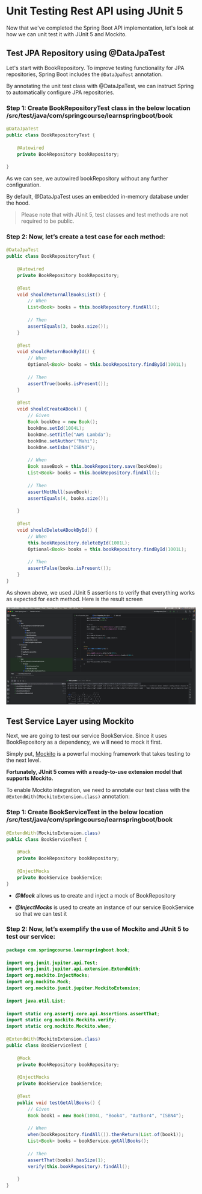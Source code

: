 # Unit Testing Rest API using JUnit 5

Now that we've completed the Spring Boot API implementation, let's look at how we can unit test it with JUnit 5 and Mockito.

## Test JPA Repository using @DataJpaTest

Let's start with BookRepository. To improve testing functionality for JPA repositories, Spring Boot includes the `@DataJpaTest` annotation.

By annotating the unit test class with @DataJpaTest, we can instruct Spring to automatically configure JPA repositories.

### Step 1: Create BookRepositoryTest class in the below location /src/test/java/com/springcourse/learnspringboot/book
```java
@DataJpaTest
public class BookRepositoryTest {

    @Autowired
    private BookRepository bookRepository;

}   
```

As we can see, we autowired bookRepository without any further configuration.

By default, @DataJpaTest uses an embedded in-memory database under the hood.

> Please note that with JUnit 5, test classes and test methods are not required to be public.

### Step 2: Now, let’s create a test case for each method:

```java
@DataJpaTest
public class BookRepositoryTest {

    @Autowired
    private BookRepository bookRepository;

    @Test
    void shouldReturnAllBooksList() {
        // When
        List<Book> books = this.bookRepository.findAll();

        // Then
        assertEquals(3, books.size());
    }

    @Test
    void shouldReturnBookById() {
        // When
        Optional<Book> books = this.bookRepository.findById(1001L);

        // Then
        assertTrue(books.isPresent());
    }

    @Test
    void shouldCreateABook() {
        // Given
        Book bookOne = new Book();
        bookOne.setId(1004L);
        bookOne.setTitle("AWS Lambda");
        bookOne.setAuthor("Mahi");
        bookOne.setIsbn("ISBN4");

        // When
        Book saveBook = this.bookRepository.save(bookOne);
        List<Book> books = this.bookRepository.findAll();

        // Then
        assertNotNull(saveBook);
        assertEquals(4, books.size());

    }

    @Test
    void shouldDeleteABookById() {
        // When
        this.bookRepository.deleteById(1001L);
        Optional<Book> books = this.bookRepository.findById(1001L);

        // Then
        assertFalse(books.isPresent());
    }
}
```

As shown above, we used JUnit 5 assertions to verify that everything works as expected for each method. Here is the result screen

<img src="../images/BookRepoTestCase.png" alt="BookRepoTestcases">

## Test Service Layer using Mockito

Next, we are going to test our service BookService. Since it uses BookRepository as a dependency, we will need to mock it first.

Simply put, [Mockito](https://site.mockito.org/) is a powerful mocking framework that takes testing to the next level.

**Fortunately, JUnit 5 comes with a ready-to-use extension model that supports Mockito.**

To enable Mockito integration, we need to annotate our test class with the `@ExtendWith(MockitoExtension.class)` annotation:

### Step 1: Create BookServiceTest in the below location /src/test/java/com/springcourse/learnspringboot/book
```java
@ExtendWith(MockitoExtension.class)
public class BookServiceTest {

    @Mock
    private BookRepository bookRepository;

    @InjectMocks
    private BookService bookService;
}
```

* _**@Mock**_ allows us to create and inject a mock of BookRepository

* **_@InjectMocks_** is used to create an instance of our service BookService so that we can test it

### Step 2: Now, let’s exemplify the use of Mockito and JUnit 5 to test our service:

```java
package com.springcourse.learnspringboot.book;

import org.junit.jupiter.api.Test;
import org.junit.jupiter.api.extension.ExtendWith;
import org.mockito.InjectMocks;
import org.mockito.Mock;
import org.mockito.junit.jupiter.MockitoExtension;

import java.util.List;

import static org.assertj.core.api.Assertions.assertThat;
import static org.mockito.Mockito.verify;
import static org.mockito.Mockito.when;

@ExtendWith(MockitoExtension.class)
public class BookServiceTest {

    @Mock
    private BookRepository bookRepository;

    @InjectMocks
    private BookService bookService;

    @Test
    public void testGetAllBooks() {
        // Given
        Book book1 = new Book(1004L, "Book4", "Author4", "ISBN4");

        // When
        when(bookRepository.findAll()).thenReturn(List.of(book1));
        List<Book> books = bookService.getAllBooks();

        // Then
        assertThat(books).hasSize(1);
        verify(this.bookRepository).findAll();

    }
}

```